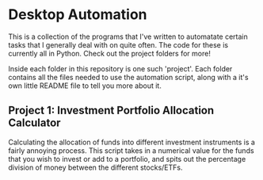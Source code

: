 # Desktop Automation

This is a collection of the programs that I've written to automatate certain tasks that I generally deal with on quite often. The code for these is currently all in Python. Check out the project folders for more!

Inside each folder in this repository is one such 'project'. Each folder contains all the files needed to use the automation script, along with a it's own little README file to tell you more about it.

## Project 1: Investment Portfolio Allocation Calculator

Calculating the allocation of funds into different investment instruments is a fairly annoying process. This script takes in a numerical value for the funds that you wish to invest or add to a portfolio, and spits out the percentage division of money between the different stocks/ETFs. 
